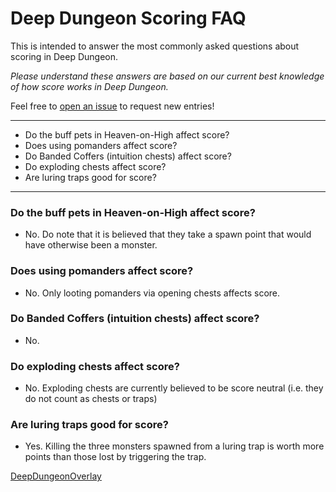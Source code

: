 # Deep Dungeon Scoring FAQ

This is intended to answer the most commonly asked questions about scoring in Deep Dungeon.

_Please understand these answers are based on our current best knowledge of how score works in Deep Dungeon._

Feel free to [open an issue](https://github.com/IAmLokken/DeepDungeonOverlay/issues) to request new entries!

---

* Do the buff pets in Heaven-on-High affect score?
* Does using pomanders affect score?
* Do Banded Coffers (intuition chests) affect score?
* Do exploding chests affect score?
* Are luring traps good for score?

---

### Do the buff pets in Heaven-on-High affect score?
* No. Do note that it is believed that they take a spawn point that would have otherwise been a monster. 

### Does using pomanders affect score?
* No.  Only looting pomanders via opening chests affects score.

### Do Banded Coffers (intuition chests) affect score?
* No.  

### Do exploding chests affect score?
* No.  Exploding chests are currently believed to be score neutral (i.e. they do not count as chests or traps)

### Are luring traps good for score?
* Yes.  Killing the three monsters spawned from a luring trap is worth more points than those lost by triggering the trap.

[DeepDungeonOverlay](https://github.com/IAmLokken/DeepDungeonOverlay)
